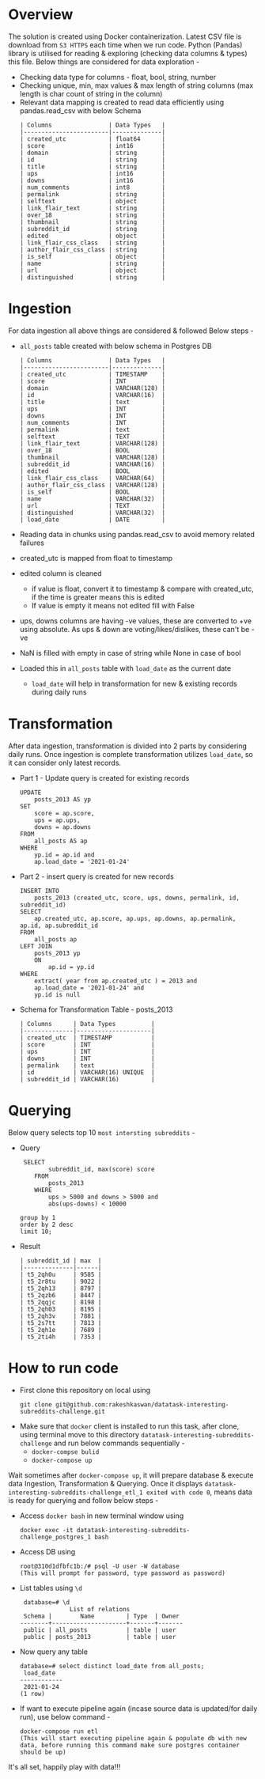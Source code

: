 # Overview
The solution is created using Docker containerization. Latest CSV file is download from `S3 HTTPS` each time when we run code. Python (Pandas) library is utilised for reading & exploring (checking data columns & types) this file. Below things are considered for data exploration - 

* Checking data type for columns - float, bool, string, number
* Checking unique, min, max values & max length of string columns (max length is char count of string in the column)
* Relevant data mapping is created to read data efficiently using pandas.read_csv with below Schema
    ```
    | Columns                | Data Types   |
    |------------------------|--------------|
    | created_utc            | float64      |
    | score                  | int16        |
    | domain                 | string       |
    | id                     | string       |
    | title                  | string       |
    | ups                    | int16        |
    | downs                  | int16        |
    | num_comments           | int8         |
    | permalink              | string       |
    | selftext               | object       |
    | link_flair_text        | string       |
    | over_18                | string       |
    | thumbnail              | string       |
    | subreddit_id           | string       |
    | edited                 | object       |
    | link_flair_css_class   | string       |
    | author_flair_css_class | string       |
    | is_self                | object       |
    | name                   | string       |
    | url                    | object       |
    | distinguished          | string       |
    ```


# Ingestion
For data ingestion all above things are considered & followed Below steps - 
* `all_posts` table created with below schema in Postgres DB
    ```
    | Columns                | Data Types   |
    |------------------------|--------------|
    | created_utc            | TIMESTAMP    |
    | score                  | INT          |
    | domain                 | VARCHAR(128) |
    | id                     | VARCHAR(16)  |
    | title                  | text         |
    | ups                    | INT          |
    | downs                  | INT          |
    | num_comments           | INT          |
    | permalink              | text         |
    | selftext               | TEXT         |
    | link_flair_text        | VARCHAR(128) |
    | over_18                | BOOL         |
    | thumbnail              | VARCHAR(128) |
    | subreddit_id           | VARCHAR(16)  |
    | edited                 | BOOL         |
    | link_flair_css_class   | VARCHAR(64)  |
    | author_flair_css_class | VARCHAR(128) |
    | is_self                | BOOL         |
    | name                   | VARCHAR(32)  |
    | url                    | TEXT         |
    | distinguished          | VARCHAR(32)  |
    | load_date              | DATE         |
    ```

* Reading data in chunks using pandas.read_csv to avoid memory related failures
* created_utc is mapped from float to timestamp
* edited column is cleaned 
    * if value is float, convert it to timestamp & compare with created_utc, if the time is greater means this is edited
    * If value is empty it means not edited fill with False
* ups, downs columns are having -ve values, these are converted to +ve using absolute. As ups & down are voting/likes/dislikes, these can't be -ve
* NaN is filled with empty in case of string while None in case of bool
* Loaded this in `all_posts` table with `load_date` as the current date
    * `load_date` will help in transformation for new & existing records during daily runs



# Transformation
After data ingestion, transformation is divided into 2 parts by considering daily runs. Once ingestion is complete transformation utilizes `load_date`, so it can consider only latest records.

* Part 1 - Update query is created for existing records
    ```
    UPDATE 
        posts_2013 AS yp
    SET 
        score = ap.score, 
        ups = ap.ups, 
        downs = ap.downs
    FROM 
        all_posts AS ap
    WHERE 
        yp.id = ap.id and 
        ap.load_date = '2021-01-24'    
    ```
* Part 2 - insert query is created for new records
    ```
    INSERT INTO
        posts_2013 (created_utc, score, ups, downs, permalink, id, subreddit_id)
    SELECT
        ap.created_utc, ap.score, ap.ups, ap.downs, ap.permalink, ap.id, ap.subreddit_id
    FROM
        all_posts ap
    LEFT JOIN
        posts_2013 yp
        ON
            ap.id = yp.id
    WHERE
        extract( year from ap.created_utc ) = 2013 and
        ap.load_date = '2021-01-24' and
        yp.id is null
    ```

* Schema for Transformation Table - posts_2013
    ```
    | Columns      | Data Types          |
    |--------------|---------------------|
    | created_utc  | TIMESTAMP           |
    | score        | INT                 |
    | ups          | INT                 |
    | downs        | INT                 |
    | permalink    | text                |
    | id           | VARCHAR(16) UNIQUE  |
    | subreddit_id | VARCHAR(16)         |
    ```
# Querying
Below query selects top 10 `most intersting subreddits` - 
* Query
    ```
     SELECT 
            subreddit_id, max(score) score
        FROM 
            posts_2013 
        WHERE 
            ups > 5000 and downs > 5000 and 
            abs(ups-downs) < 10000
            
    group by 1
    order by 2 desc
    limit 10;
    ``` 
* Result
    ```
    | subreddit_id | max  |
    |--------------|------|
    | t5_2qh0u     | 9585 |
    | t5_2r8tu     | 9022 |
    | t5_2qh13     | 8797 |
    | t5_2qzb6     | 8447 |
    | t5_2qqjc     | 8198 |
    | t5_2qh03     | 8195 |
    | t5_2qh3v     | 7881 |
    | t5_2s7tt     | 7813 |
    | t5_2qh1e     | 7689 |
    | t5_2ti4h     | 7353 |
    ```

# How to run code
* First clone this repository on local using
    ```
    git clone git@github.com:rakeshkaswan/datatask-interesting-subreddits-challenge.git
    ```
* Make sure that `docker` client is installed to run this task, after clone, using terminal move to this directory `datatask-interesting-subreddits-challenge` and run below commands sequentially - 
    * `docker-compse bulid`
    * `docker-compose up`
    
Wait sometimes after `docker-compose up`, it will prepare database & execute data Ingestion, Transformation & Querying. Once it displays `datatask-interesting-subreddits-challenge_etl_1 exited with code 0`, means data is ready for querying and follow below steps - 
* Access `docker bash` in new terminal window using
    ```
    docker exec -it datatask-interesting-subreddits-challenge_postgres_1 bash 
    ```
* Access DB using
    ```
    root@310d1dfbfc1b:/# psql -U user -W database
    (This will prompt for password, type password as password)
    ```
* List tables using `\d`
    ```
     database=# \d
                  List of relations
     Schema |        Name         | Type  | Owner 
    --------+---------------------+-------+-------
     public | all_posts           | table | user
     public | posts_2013          | table | user
    ```
* Now query any table
    ```
    database=# select distinct load_date from all_posts;
     load_date  
    ------------
     2021-01-24
    (1 row)
    ```
* If want to execute pipeline again (incase source data is updated/for daily run), use below command - 
    ```
    docker-compose run etl
    (This will start executing pipeline again & populate db with new data, before running this command make sure postgres container should be up)
    ```


It's all set, happily play with data!!! 
